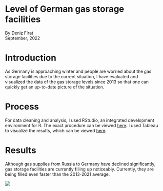 # Level of German gas storage facilities
By Deniz Firat  
September, 2022

# Introduction
As Germany is approaching winter and people are worried about the gas storage facilities due to the current situation, I have evaluated and visualized the data of the gas storage levels since 2013 so that one can quickly get an up-to-date picture of the situation.

# Process
For data cleaning and analysis, I used RStudio, an integrated development environment for R. The exact procedure can be viewed [here](https://github.com/dfirat/germany-gas-storage/blob/main/germany-gas-storage.md).
I used Tableau to visualize the results, which can be viewed [here](https://public.tableau.com/app/profile/dfirat/viz/LevelofGermangasstoragefacilities/Dashboard1).

# Results
Although gas supplies from Russia to Germany have declined significantly, gas storage facilities are currently filling up noticeably. Currently, they are being filled even faster than the 2013-2021 average.

![](germany-gas-storage/blob/main/Dashboard.png)<!-- -->